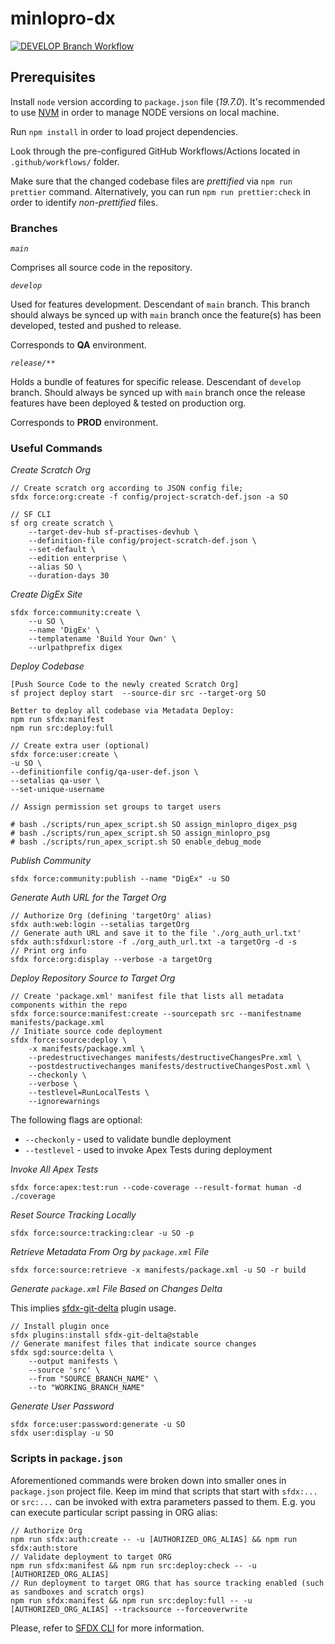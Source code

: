 # minlopro-dx

[![DEVELOP Branch Workflow](https://github.com/awesomeandrey/minlopro-dx-playground/actions/workflows/develop_workflow.yml/badge.svg?branch=develop&event=push)](https://github.com/awesomeandrey/minlopro-dx-playground/actions/workflows/develop_workflow.yml)

## Prerequisites

Install `node` version according to `package.json` file (_19.7.0_). It's recommended to
use [NVM](https://tecadmin.net/install-nvm-macos-with-homebrew/) in order to manage NODE versions on
local machine.

Run `npm install` in order to load project dependencies.

Look through the pre-configured GitHub Workflows/Actions located in `.github/workflows/` folder.

Make sure that the changed codebase files are _prettified_ via `npm run prettier` command.
Alternatively, you can run `npm run prettier:check` in order to identify _non-prettified_ files.

### Branches

_`main`_

Comprises all source code in the repository.

_`develop`_

Used for features development. Descendant of `main` branch. This branch should always be synced up with `main` branch
once the feature(s) has been developed, tested and pushed to release.

Corresponds to **QA** environment.

_`release/**`_

Holds a bundle of features for specific release. Descendant of `develop` branch. Should always be synced up with `main`
branch once the release features have been deployed & tested on production org.

Corresponds to **PROD** environment.

### Useful Commands

_Create Scratch Org_

```
// Create scratch org according to JSON config file;
sfdx force:org:create -f config/project-scratch-def.json -a SO

// SF CLI
sf org create scratch \
    --target-dev-hub sf-practises-devhub \
    --definition-file config/project-scratch-def.json \
    --set-default \
    --edition enterprise \
    --alias SO \
    --duration-days 30
```

_Create DigEx Site_

```
sfdx force:community:create \
    --u SO \
    --name 'DigEx' \
    --templatename 'Build Your Own' \
    --urlpathprefix digex
```

_Deploy Codebase_

```
[Push Source Code to the newly created Scratch Org]
sf project deploy start  --source-dir src --target-org SO

Better to deploy all codebase via Metadata Deploy:
npm run sfdx:manifest
npm run src:deploy:full

// Create extra user (optional)
sfdx force:user:create \
-u SO \
--definitionfile config/qa-user-def.json \
--setalias qa-user \
--set-unique-username

// Assign permission set groups to target users

# bash ./scripts/run_apex_script.sh SO assign_minlopro_digex_psg
# bash ./scripts/run_apex_script.sh SO assign_minlopro_psg
# bash ./scripts/run_apex_script.sh SO enable_debug_mode
```

_Publish Community_

```
sfdx force:community:publish --name "DigEx" -u SO
```

_Generate Auth URL for the Target Org_

```
// Authorize Org (defining 'targetOrg' alias)
sfdx auth:web:login --setalias targetOrg
// Generate auth URL and save it to the file './org_auth_url.txt'
sfdx auth:sfdxurl:store -f ./org_auth_url.txt -a targetOrg -d -s
// Print org info
sfdx force:org:display --verbose -a targetOrg
```

_Deploy Repository Source to Target Org_

```
// Create 'package.xml' manifest file that lists all metadata components within the repo
sfdx force:source:manifest:create --sourcepath src --manifestname manifests/package.xml
// Initiate source code deployment
sfdx force:source:deploy \
    -x manifests/package.xml \
    --predestructivechanges manifests/destructiveChangesPre.xml \
    --postdestructivechanges manifests/destructiveChangesPost.xml \
    --checkonly \
    --verbose \
    --testlevel=RunLocalTests \
    --ignorewarnings
```

The following flags are optional:

-   `--checkonly` - used to validate bundle deployment
-   `--testlevel` - used to invoke Apex Tests during deployment

_Invoke All Apex Tests_

```
sfdx force:apex:test:run --code-coverage --result-format human -d ./coverage
```

_Reset Source Tracking Locally_

```
sfdx force:source:tracking:clear -u SO -p
```

_Retrieve Metadata From Org by `package.xml` File_

```
sfdx force:source:retrieve -x manifests/package.xml -u SO -r build
```

_Generate `package.xml` File Based on Changes Delta_

This implies [sfdx-git-delta](https://github.com/scolladon/sfdx-git-delta) plugin usage.

```
// Install plugin once
sfdx plugins:install sfdx-git-delta@stable
// Generate manifest files that indicate source changes
sfdx sgd:source:delta \
    --output manifests \
    --source 'src' \
    --from "SOURCE_BRANCH_NAME" \
    --to "WORKING_BRANCH_NAME"
```


_Generate User Password_
```
sfdx force:user:password:generate -u SO
sfdx user:display -u SO
```

### Scripts in `package.json`

Aforementioned commands were broken down into smaller ones in `package.json` project file.
Keep im mind that scripts that start with `sfdx:...` or `src:...` can be invoked with extra parameters passed to them.
E.g. you can execute particular script passing in ORG alias:

```
// Authorize Org
npm run sfdx:auth:create -- -u [AUTHORIZED_ORG_ALIAS] && npm run sfdx:auth:store
// Validate deployment to target ORG
npm run sfdx:manifest && npm run src:deploy:check -- -u [AUTHORIZED_ORG_ALIAS]
// Run deployment to target ORG that has source tracking enabled (such as sandboxes and scratch orgs)
npm run sfdx:manifest && npm run src:deploy:full -- -u [AUTHORIZED_ORG_ALIAS] --tracksource --forceoverwrite
```

Please, refer
to [SFDX CLI](https://developer.salesforce.com/docs/atlas.en-us.sfdx_cli_reference.meta/sfdx_cli_reference/cli_reference.htm)
for more information.
